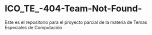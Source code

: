 # ICO_TE_-404-Team-Not-Found-
Este es el repositorio para el proyecto parcial de la materia de Temas Especiales de Computación
